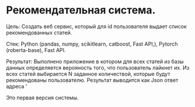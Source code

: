 # Рекомендательная система.
Цель:
Создать веб сервис, который для id пользователя выдает список рекомендованных статей.

Стек: Python (pandas, numpy, scikitlearn, catboost, Fast API,), Pytorch (roberta-base), Fast API.

Результат:
Выполнено приложение в котором для всех статей из базы данных определяется верояность того, что пользователь лайкнет их. 
Из всех статей выбирается N заданное количествой, которые будут рекомендованы пользователю. 
Результат выводится как Json ответ адреса '

Это первая версия системы.
